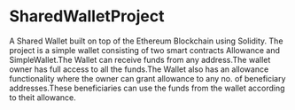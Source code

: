 # SharedWalletProject
A Shared Wallet built on top of the Ethereum Blockchain using Solidity.
The project is a simple wallet consisting of two smart contracts Allowance and SimpleWallet.The Wallet can receive funds from any address.The wallet owner has full access to
all the funds.The Wallet also has an allowance functionality where the owner can grant allowance to any no. of beneficiary addresses.These beneficiaries can use the funds from the wallet according to theit allowance.
